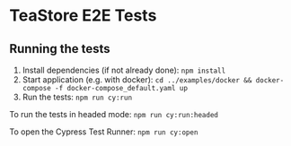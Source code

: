 # TeaStore E2E Tests

## Running the tests
1. Install dependencies (if not already done): `npm install`
2. Start application (e.g. with docker): `cd ../examples/docker && docker-compose -f docker-compose_default.yaml up`
3. Run the tests: `npm run cy:run`

To run the tests in headed mode:
`npm run cy:run:headed`

To open the Cypress Test Runner:
`npm run cy:open`